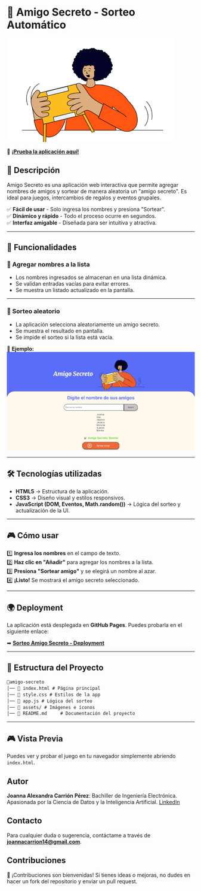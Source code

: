 # 🎉 Amigo Secreto - Sorteo Automático  

![Amigo Secreto Banner](assets/amigo-secreto.png)  

🔗 **[¡Prueba la aplicación aquí!](https://joanna20carrion.github.io/Sorteo-Amigo-Secreto-App/)**  

## 📌 Descripción  
Amigo Secreto es una aplicación web interactiva que permite agregar nombres de amigos y sortear de manera aleatoria un "amigo secreto". Es ideal para juegos, intercambios de regalos y eventos grupales.  

✅ **Fácil de usar** - Solo ingresa los nombres y presiona "Sortear".  
✅ **Dinámico y rápido** - Todo el proceso ocurre en segundos.  
✅ **Interfaz amigable** - Diseñada para ser intuitiva y atractiva.  

---

## 🚀 Funcionalidades  

### 📌 Agregar nombres a la lista  
- Los nombres ingresados se almacenan en una lista dinámica.  
- Se validan entradas vacías para evitar errores.  
- Se muestra un listado actualizado en la pantalla.  

---

### 🎲 Sorteo aleatorio  
- La aplicación selecciona aleatoriamente un amigo secreto.  
- Se muestra el resultado en pantalla.  
- Se impide el sorteo si la lista está vacía.  

🔽 **Ejemplo:**  
![Sorteo Amigo Secreto](assets/Captura.png)  

---

## 🛠 Tecnologías utilizadas  
- **HTML5** → Estructura de la aplicación.  
- **CSS3** → Diseño visual y estilos responsivos.  
- **JavaScript (DOM, Eventos, Math.random())** → Lógica del sorteo y actualización de la UI.  

---

## 🎮 Cómo usar  
1️⃣ **Ingresa los nombres** en el campo de texto.  
2️⃣ **Haz clic en "Añadir"** para agregar los nombres a la lista.  
3️⃣ **Presiona "Sortear amigo"** y se elegirá un nombre al azar.  
4️⃣ **¡Listo!** Se mostrará el amigo secreto seleccionado.  

---

## 🌍 Deployment  
La aplicación está desplegada en **GitHub Pages**. Puedes probarla en el siguiente enlace:  

➡ **[Sorteo Amigo Secreto - Deployment](https://joanna20carrion.github.io/Sorteo-Amigo-Secreto-App/)**  

---

## 📂 Estructura del Proyecto  
```md
📂amigo-secreto
│── 📜 index.html # Página principal
│── 📜 style.css # Estilos de la app
│── 📜 app.js # Lógica del sorteo
│── 📂 assets/ # Imágenes e íconos
│── 📜 README.md     # Documentación del proyecto
```
---

## 🎮 Vista Previa
Puedes ver y probar el juego en tu navegador simplemente abriendo `index.html`.

## Autor
**Joanna Alexandra Carrión Pérez**: Bachiller de Ingeniería Electrónica. Apasionada por la Ciencia de Datos y la Inteligencia Artificial. [LinkedIn](https://www.linkedin.com/in/joanna-carrion-perez/)

## Contacto
Para cualquier duda o sugerencia, contáctame a través de **joannacarrion14@gmail.com**.

## Contribuciones
📌 ¡Contribuciones son bienvenidas! Si tienes ideas o mejoras, no dudes en hacer un fork del repositorio y enviar un pull request.
